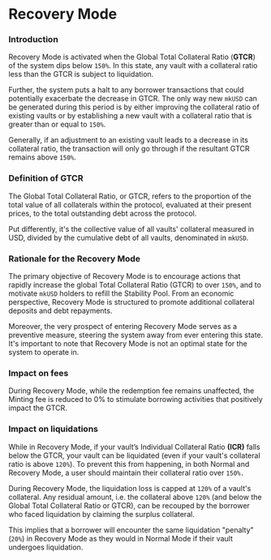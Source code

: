 # Recovery Mode

### Introduction

Recovery Mode is activated when the Global Total Collateral Ratio (**GTCR**) of the system dips below `150%`. In this state, any vault with a collateral ratio less than the GTCR is subject to liquidation.

Further, the system puts a halt to any borrower transactions that could potentially exacerbate the decrease in GTCR. The only way new `mkUSD` can be generated during this period is by either improving the collateral ratio of existing vaults or by establishing a new vault with a collateral ratio that is greater than or equal to `150%`.

Generally, if an adjustment to an existing vault leads to a decrease in its collateral ratio, the transaction will only go through if the resultant GTCR remains above `150%`.

### Definition of GTCR

The Global Total Collateral Ratio, or GTCR, refers to the proportion of the total value of all collaterals within the protocol, evaluated at their present prices, to the total outstanding debt across the protocol.

Put differently, it's the collective value of all vaults' collateral measured in USD, divided by the cumulative debt of all vaults, denominated in `mkUSD`.

### Rationale for the Recovery Mode

The primary objective of Recovery Mode is to encourage actions that rapidly increase the global Total Collateral Ratio (GTCR) to over `150%`, and to motivate `mkUSD` holders to refill the Stability Pool. From an economic perspective, Recovery Mode is structured to promote additional collateral deposits and debt repayments.

Moreover, the very prospect of entering Recovery Mode serves as a preventive measure, steering the system away from ever entering this state. It's important to note that Recovery Mode is not an optimal state for the system to operate in.

### Impact on fees

During Recovery Mode, while the redemption fee remains unaffected, the Minting fee is reduced to 0% to stimulate borrowing activities that positively impact the GTCR.

### Impact on liquidations

While in Recovery Mode, if your vault’s Individual Collateral Ratio **(ICR)** falls below the GTCR, your vault can be liquidated (even if your vault's collateral ratio is above `120%`). To prevent this from happening, in both Normal and Recovery Mode, a user should maintain their collateral ratio over `150%.`

During Recovery Mode, the liquidation loss is capped at `120%` of a vault's collateral. Any residual amount, i.e. the collateral above `120%` (and below the Global Total Collateral Ratio or GTCR), can be recouped by the borrower who faced liquidation by claiming the surplus collateral.

This implies that a borrower will encounter the same liquidation "penalty" (`20%`) in Recovery Mode as they would in Normal Mode if their vault undergoes liquidation.
